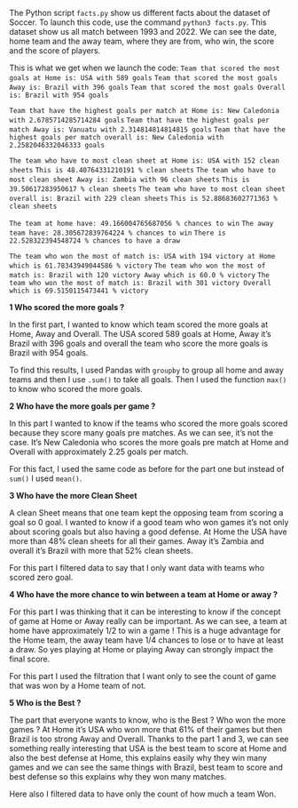 The Python script `facts.py` show us different facts about the dataset of Soccer.
To launch this code, use the command `python3 facts.py`.
This dataset show us all match between 1993 and 2022.
We can see the date, home team and the away team, where they are from, who win, the score and the score of players.

This is what we get when we launch the code:
`Team that scored the most goals at Home is: USA with 589 goals`
`Team that scored the most goals Away is: Brazil with 396 goals`
`Team that scored the most goals Overall is: Brazil with 954 goals`

`Team that have the highest goals per match at Home is: New Caledonia with 2.6785714285714284 goals`
`Team that have the highest goals per match Away is: Vanuatu with 2.314814814814815 goals`
`Team that have the highest goals per match overall is: New Caledonia with 2.2582046332046333 goals`

`The team who have to most clean sheet at Home is: USA with 152 clean sheets`
`This is 48.40764331210191 % clean sheets`
`The team who have to most clean sheet Away is: Zambia with 96 clean sheets`
`This is 39.50617283950617 % clean sheets`
`The team who have to most clean sheet overall is: Brazil with 229 clean sheets`
`This is 52.88683602771363 % clean sheets`

`The team at home have: 49.166004765687056 % chances to win`
`The away team have: 28.305672839764224 % chances to win`
`There is 22.528322394548724 % chances to have a draw`

`The team who won the most of match is: USA with 194 victory at Home which is 61.78343949044586 % victory`
`The team who won the most of match is: Brazil with 120 victory Away which is 60.0 % victory`
`The team who won the most of match is: Brazil with 301 victory Overall which is 69.5150115473441 % victory`

**1 Who scored the more goals ?**

In the first part, I wanted to know which team scored the more goals at Home, Away and Overall.
The USA scored 589 goals at Home, Away it’s Brazil with 396 goals and overall the team who score the more goals is Brazil with 954 goals.

To find this results, I used Pandas with `groupby` to group all home and away teams and then I use `.sum()` to take all goals. Then I used the function `max()` to know who scored the more goals.

**2 Who have the more goals per game ?**

In this part I wanted to know if the teams who scored the more goals scored because they score many goals pre matches. As we can see, it’s not the case. It’s New Caledonia who scores the more goals pre match at Home and Overall with approximately 2.25 goals per match.

For this fact, I used the same code as before for the part one but instead of `sum()` I used `mean()`.

**3 Who have the more Clean Sheet**

A clean Sheet means that one team kept the opposing team from scoring a goal so 0 goal. I wanted to know if a good team who won games it’s not only about scoring goals but also having a good defense. At Home the USA have more than 48% clean sheets for all their games. Away it’s Zambia and overall it’s Brazil with more that 52% clean sheets.

For this part I filtered data to say that I only want data with teams who scored zero goal.

**4 Who have the more chance to win between a team at Home or away ?**

For this part I was thinking that it can be interesting to know if the concept of game at Home or Away really can be important. As we can see, a team at home have approximately 1/2 to win a game ! This is a huge advantage for the Home team, the away team have 1/4 chances to lose or to have at least a draw.
So yes playing at Home or playing Away can strongly impact the final score.

For this part I used the filtration that I want only to see the count of game that was won by a Home team of not.

**5 Who is the Best ?**

The part that everyone wants to know, who is the Best ? Who won the more games ? At Home it’s USA who won more that 61% of their games but then Brazil is too strong Away and Overall. Thanks to the part 1 and 3, we can see something really interesting that USA is the best team to score at Home and also the best defense at Home, this explains easily why they win many games and we can see the same things with Brazil, best team to score and best defense so this explains why they won many matches.

Here also I filtered data to have only the count of how much a team Won.
